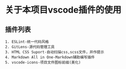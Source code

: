 # 关于本项目vscode插件的使用
  ## 插件列表
    1. ESLint-统一代码风格
    2. GitLens-源代码管理工具
    3. HTML CSS Suport-自动扫描css,scss文件，并作提示
    4. Markdown All in One-Markdown辅助编写插件
    5. vscode-icons-项目文件图标前缀(美化)
